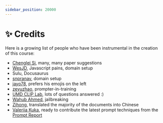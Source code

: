 ```yaml
---
sidebar_position: 20000
---
```


# ✨ Credits

Here is a growing list of people who have been instrumental in the creation of this course:

- [Chenglei Si](https://noviscl.github.io), many, many paper suggestions
- [WesJD](https://wesleysmith.dev), Javascript pains, domain setup
- Sulu, Docusaurus
- [snpranav](https://twitter.com/snpranav), domain setup
- [jayo78](https://github.com/jayo78), prefers his emojis on the left
- [zeyuzhao](https://github.com/Zeyuzhao), prompter-in-training
- [UMD CLIP Lab](https://wiki.umiacs.umd.edu/clip/index.php/Main_Page), lots of questions answered :)
- [Wahub Ahmed](https://github.com/wahub-ahmed), jailbreaking
- [Zihong](https://github.com/1openwindow), translated the majority of the documents into Chinese
- [Valeriia Kuka](https://github.com/kavaivaleri), ready to contribute the latest prompt techniques from the [Prompt Report](https://trigaten.github.io/Prompt_Survey_Site/)
